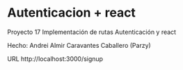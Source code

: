 # Autenticacion + react

Proyecto 17
Implementación de rutas
Autenticación
y react

Hecho: Andrei Almir Caravantes Caballero (Parzy)

URL
http://localhost:3000/signup
